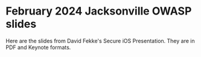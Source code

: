 # February 2024 Jacksonville OWASP slides

Here are the slides from David Fekke's Secure iOS Presentation. They are in PDF and Keynote formats.